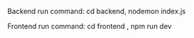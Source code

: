 
Backend run command: cd backend, nodemon index.js

Frontend run command: cd frontend , npm run dev





